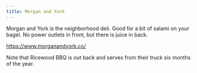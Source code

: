 ```yaml
---
title: Morgan and York
---
```

Morgan and York is the neighborhood deli. Good for
a bit of salami on your bagel. No power outlets in front,
but there is juice in back.

https://www.morganandyork.co/

Note that Ricewood BBQ is out back and serves from their
truck six months of the year.
